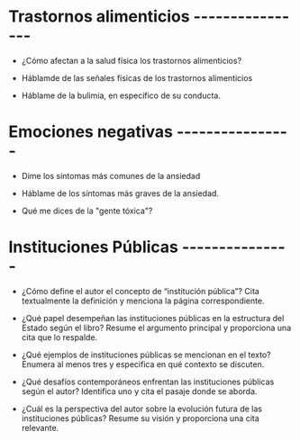 
# Trastornos alimenticios ----------------


* ¿Cómo afectan a la salud física los trastornos alimenticios?


* Háblamde de las señales físicas de los trastornos alimenticios


* Háblame de la bulimia, en específico de su conducta.


# Emociones negativas ----------------

* Dime los síntomas más comunes de la ansiedad

* Háblame de los síntomas más graves de la ansiedad.

* Qué me dices de la "gente tóxica"?

# Instituciones Públicas ---------------

* ¿Cómo define el autor el concepto de “institución pública”? Cita textualmente la definición y menciona la página correspondiente.


* ¿Qué papel desempeñan las instituciones públicas en la estructura del Estado según el libro? Resume el argumento principal y proporciona una cita que lo respalde.


* ¿Qué ejemplos de instituciones públicas se mencionan en el texto? Enumera al menos tres y especifica en qué contexto se discuten.


* ¿Qué desafíos contemporáneos enfrentan las instituciones públicas según el autor? Identifica uno y cita el pasaje donde se aborda.


* ¿Cuál es la perspectiva del autor sobre la evolución futura de las instituciones públicas? Resume su visión y proporciona una cita relevante.